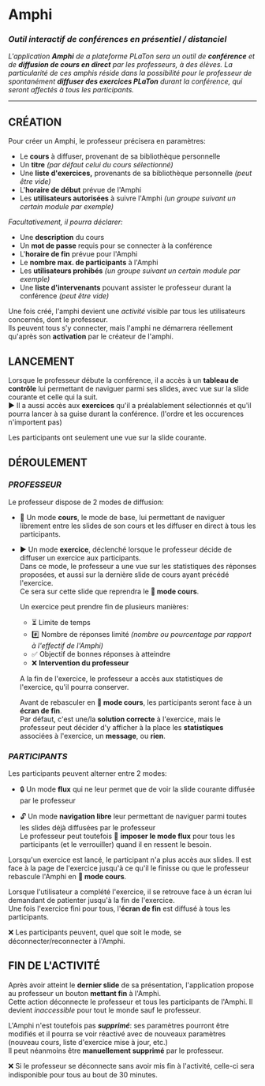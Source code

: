 # **Amphi**

### ***Outil interactif de conférences en présentiel / distanciel***

*L'application **Amphi** de a plateforme PLaTon sera un outil de **conférence** et de **diffusion de cours en direct** par les professeurs, à des élèves.*
*La particularité de ces amphis réside dans la possibilité pour le professeur de spontanément **diffuser des exercices PLaTon** durant la conférence, qui seront affectés à tous les participants.*  

---

## CRÉATION

Pour créer un Amphi, le professeur précisera en paramètres:
* Le **cours** à diffuser, provenant de sa bibliothèque personnelle
* Un **titre** *(par défaut celui du cours sélectionné)*
* Une **liste d'exercices,** provenants de sa bibliothèque personnelle *(peut être vide)*
* L'**horaire de début** prévue de l'Amphi
* Les **utilisateurs autorisées** à suivre l'Amphi *(un groupe suivant un certain module par exemple)*

*Facultativement, il pourra déclarer:*
- Une **description** du cours
- Un **mot de passe** requis pour se connecter à la conférence
- L'**horaire de fin** prévue pour l'Amphi
- Le **nombre max. de participants** à l'Amphi
- Les **utilisateurs prohibés** *(un groupe suivant un certain module par exemple)*
- Une **liste d'intervenants** pouvant assister le professeur durant la conférence *(peut être vide)*

Une fois créé, l'amphi devient une *activité* visible par tous les utilisateurs concernés, dont le professeur.  
Ils peuvent tous s'y connecter, mais l'amphi ne démarrera réellement qu'après son **activation** par le créateur de l'amphi.


## LANCEMENT

Lorsque le professeur débute la conférence, il a accès à un **tableau de contrôle** lui permettant de naviguer parmi ses slides, avec vue sur la slide courante et celle qui la suit.  
▶ Il a aussi accès aux **exercices** qu'il a préalablement sélectionnés et qu'il pourra lancer à sa guise durant la conférence. (l'ordre et les occurences n'importent pas)

Les participants ont seulement une vue sur la slide courante.


## DÉROULEMENT
 
### *PROFESSEUR*
Le professeur dispose de 2 modes de diffusion:
- 📖 Un mode **cours**, le mode de base, lui permettant de naviguer librement entre les slides de son cours et les diffuser en direct à tous les participants.

- ▶ Un mode **exercice**, déclenché lorsque le professeur décide de diffuser un exercice aux participants.  
Dans ce mode, le professeur a une vue sur les statistiques des réponses proposées, et aussi sur la dernière slide de cours ayant précédé l'exercice.  
Ce sera sur cette slide que reprendra le **📖 mode cours**.

    Un exercice peut prendre fin de plusieurs manières:
    - ⏳ Limite de temps
    - #️⃣ Nombre de réponses limité *(nombre ou pourcentage par rapport à l'effectif de l'Amphi)*
    - ✅ Objectif de bonnes réponses à atteindre
    - ❌ **Intervention du professeur**

    A la fin de l'exercice, le professeur a accès aux statistiques de l'exercice, qu'il pourra conserver.  
    
    Avant de rebasculer en **📖 mode cours**, les participants seront face à un **écran de fin**.  
    Par défaut, c'est une/la **solution correcte** à l'exercice, mais le professeur peut décider d'y afficher à la place les **statistiques** associées à l'exercice, un **message**, ou **rien**.


### *PARTICIPANTS*
Les participants peuvent alterner entre 2 modes:
- 🔒 Un mode **flux** qui ne leur permet que de voir la slide courante diffusée par le professeur

- 🔓 Un mode **navigation libre** leur permettant de naviguer parmi toutes les slides déjà diffusées par le professeur  
Le professeur peut toutefois 🔐 **imposer le mode flux** pour tous les participants (et le verrouiller) quand il en ressent le besoin.

Lorsqu'un exercice est lancé, le participant n'a plus accès aux slides. Il est face à la page de l'exercice jusqu'à ce qu'il le finisse ou que le professeur rebascule l'Amphi en **📖 mode cours**.

Lorsque l'utilisateur a complété l'exercice, il se retrouve face à un écran lui demandant de patienter jusqu'à la fin de l'exercice.  
Une fois l'exercice fini pour tous, l'**écran de fin** est diffusé à tous les participants.

❌ Les participants peuvent, quel que soit le mode, se déconnecter/reconnecter à l'Amphi.


## FIN DE L'ACTIVITÉ

Après avoir atteint le **dernier slide** de sa présentation, l'application propose au professeur un bouton **mettant fin** à l'Amphi.  
Cette action déconnecte le professeur et tous les participants de l'Amphi. Il devient *inaccessible* pour tout le monde sauf le professeur.

L'Amphi n'est toutefois pas ***supprimé***: ses paramètres pourront être modifiés  et il pourra se voir réactivé avec de nouveaux paramètres (nouveau cours, liste d'exercice mise à jour, etc.)  
Il peut néanmoins être **manuellement supprimé** par le professeur.

❌ Si le professeur se déconnecte sans avoir mis fin à l'activité, celle-ci sera indisponible pour tous au bout de 30 minutes.